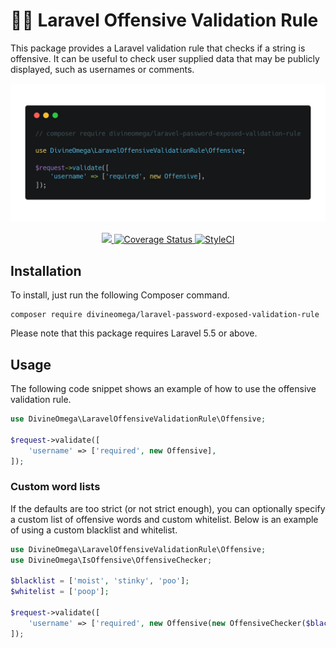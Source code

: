 # 🤬🤭 Laravel Offensive Validation Rule

This package provides a Laravel validation rule that checks if a string is offensive. It can be useful
to check user supplied data that may be publicly displayed, such as usernames or comments. 

<p align="center"><img src="assets/images/laravel-offensive-validation-rule-usage.png" alt="Laravel Offensive Validation Rule usage"></p>

<p align="center">
    <a href="https://travis-ci.org/DivineOmega/laravel-offensive-validation-rule">
        <img src="https://travis-ci.org/DivineOmega/laravel-offensive-validation-rule.svg?branch=master">
    </a>
    <a href='https://coveralls.io/github/DivineOmega/laravel-offensive-validation-rule?branch=master'>
        <img src='https://coveralls.io/repos/github/DivineOmega/laravel-offensive-validation-rule/badge.svg?branch=master' alt='Coverage Status' />
    </a>
    <a href="https://styleci.io/repos/132460621">
        <img src="https://styleci.io/repos/132460621/shield?branch=master" alt="StyleCI">
    </a>
</p>

## Installation

To install, just run the following Composer command.

```
composer require divineomega/laravel-password-exposed-validation-rule
```

Please note that this package requires Laravel 5.5 or above.

## Usage

The following code snippet shows an example of how to use the offensive validation rule.

```php
use DivineOmega\LaravelOffensiveValidationRule\Offensive;

$request->validate([
    'username' => ['required', new Offensive],
]);
```

### Custom word lists

If the defaults are too strict (or not strict enough), you can optionally specify a custom list 
of offensive words and custom whitelist. Below is an example of using a custom blacklist and whitelist.

```php
use DivineOmega\LaravelOffensiveValidationRule\Offensive;
use DivineOmega\IsOffensive\OffensiveChecker;

$blacklist = ['moist', 'stinky', 'poo'];
$whitelist = ['poop'];

$request->validate([
    'username' => ['required', new Offensive(new OffensiveChecker($blacklist, $whitelist))],
]);
```
